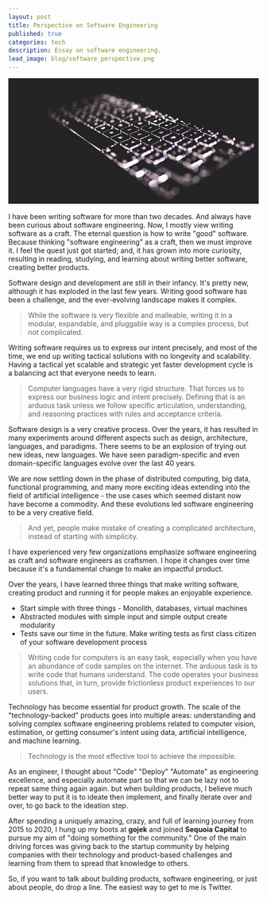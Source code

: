 ```yaml
---
layout: post
title: Perspective on Software Engineering
published: true
categories: tech
description: Essay on software engineering.
lead_image: blog/software_perspective.png
---
```


<p><img src="/assets/images/blog/software_perspective.png" alt="Software generation" class="responsive" /></p>

I have been writing software for more than two decades. And always have been curious about software engineering. 
Now, I mostly view writing software as a craft. The eternal question is how to write "good" software. 
Because thinking "software engineering" as a craft, then we must improve it. I feel the quest just got started; 
and, it has grown into more curiosity, resulting in reading, studying, and learning about writing better software, creating better products.

Software design and development are still in their infancy. It's pretty new, although it has exploded in the last few years. 
Writing good software has been a challenge, and the ever-evolving landscape makes it complex. 

> While the software is very flexible and malleable, writing it in a modular, expandable, and pluggable way is a complex process, but not complicated.

Writing software requires us to express our intent precisely, and most of the time, we end up writing tactical solutions with no longevity and scalability. 
Having a tactical yet scalable and strategic yet faster development cycle is a balancing act that everyone needs to learn.

> Computer languages have a very rigid structure. That forces us to express our business logic and intent precisely. Defining that is an arduous task unless we follow specific articulation, understanding, and reasoning practices with rules and acceptance criteria.

Software design is a very creative process. Over the years, it has resulted in many experiments around different aspects such as 
design, architecture, languages, and paradigms. There seems to be an explosion of trying out new ideas, new languages. We have 
seen paradigm-specific and even domain-specific languages evolve over the last 40 years.

We are now settling down in the phase of distributed computing, big data, functional programming, and many more exciting 
ideas extending into the field of artificial intelligence - the use cases which seemed distant now have become a commodity. 
And these evolutions led software engineering to be a very creative field.

> And yet, people make mistake of creating a complicated architecture, instead of starting with simplicity.

I have experienced very few organizations emphasize software engineering as craft and software engineers as craftsmen. 
I hope it changes over time because it's a fundamental change to make an impactful product.

Over the years, I have learned three things that make writing software, creating product and running it for people makes an enjoyable
experience. 

* Start simple with three things - Monolith, databases, virtual machines
* Abstracted modules with simple input and simple output create modularity
* Tests save our time in the future. Make writing tests as first class citizen of your software development process

> Writing code for computers is an easy task, especially when you have an abundance of code samples on the internet. The arduous task is to write code that humans understand. The code operates your business solutions that, in turn, provide frictionless product experiences to our users.

Technology has become essential for product growth. The scale of the "technology-backed" products goes into multiple areas: 
understanding and solving complex software engineering problems related to computer vision, 
estimation, or getting consumer's intent using data, artificial intelligence, and machine learning.

> Technology is the most effective tool to achieve the impossible.

As an engineer, I thought about "Code" "Deploy" "Automate" as engineering excellence, and especially automate part so that we can be lazy not to repeat same thing again again.
but when building products, I believe much better way to put it is to ideate then implement, and finally iterate over and over, to go back to the ideation step.

After spending a uniquely amazing, crazy, and full of learning journey from 2015 to 2020, I hung up my boots at **gojek** and 
joined **Sequoia Capital** to pursue my aim of "doing something for the community." 
One of the main driving forces was giving back to the startup community by helping companies with their technology and product-based challenges and learning from them to spread that knowledge to others.

So, if you want to talk about building products, software engineering, or just about people, do drop a line. The easiest way to get to me is Twitter.


